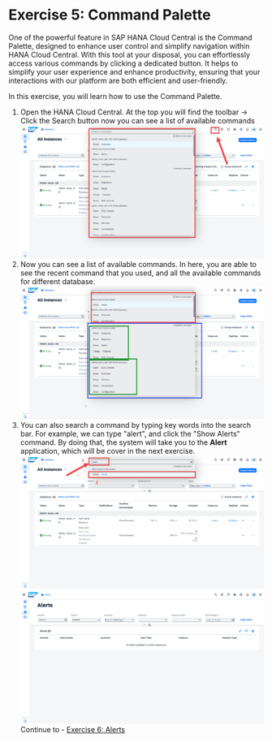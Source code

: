 # Exercise 5: Command Palette

One of the powerful feature in SAP HANA Cloud Central is the Command Palette, designed to enhance user control and simplify navigation within HANA Cloud Central. With this  tool at your disposal, you can effortlessly access various commands by clicking a dedicated button. It helps to simplify your user experience and enhance productivity, ensuring that your interactions with our platform are both efficient and user-friendly. 

In this exercise, you will learn how to use the Command Palette.

1. Open the HANA Cloud Central. At the top you will find the toolbar -> Click the Search button  now you can see a list of available commands
    <kbd>
    ![](./images/1.png)
    </kbd>
2. Now you can see a list of available commands. In here, you are able to see the recent command that you used, and all the available commands for different database.
   <kbd>
    ![](./images/4.png)
    </kbd>
3. You can also search a command by typing key words into the search bar. For example, we can type "alert", and click the "Show Alerts" command. By doing that, the system will take you to the **Alert** application, which will be cover in the next exercise.
   <kbd>
    ![](./images/2.png)
    </kbd>
    <kbd>
    ![](./images/3.png)
    </kbd>
Continue to - [Exercise 6: Alerts](../ex6-alerts/README.md)
